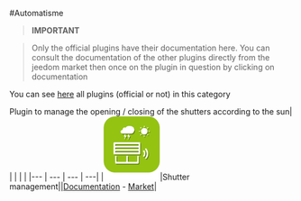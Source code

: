 
#Automatisme


>**IMPORTANT**

>Only the official plugins have their documentation here. You can consult the documentation of the other plugins directly from the jeedom market then once on the plugin in question by clicking on documentation


You can see [here](https://market.jeedom.com/index.php?v=d&p=market&type=plugin&categorie=automatisation) all plugins (official or not) in this category

Plugin to manage the opening / closing of the shutters according to the sun| | | | |
|--- | --- | --- | ---|
|<img src="sunshutter/sunshutter_icon.png" width="100" />|Shutter management||[Documentation](sunshutter/index.md) - [Market](https://market.jeedom.com/index.php?v=d&p=market_display&id=3793)|
